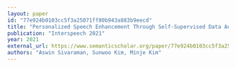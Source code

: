 ```yaml
---
layout: paper
id: "77e924b0103cc5f3a25071ff80b943a883b9eecd"
title: "Personalized Speech Enhancement Through Self-Supervised Data Augmentation And Purification"
publication: "Interspeech 2021"
year: 2021
external_url: https://www.semanticscholar.org/paper/77e924b0103cc5f3a25071ff80b943a883b9eecd
authors: "Aswin Sivaraman, Sunwoo Kim, Minje Kim"
---
```

